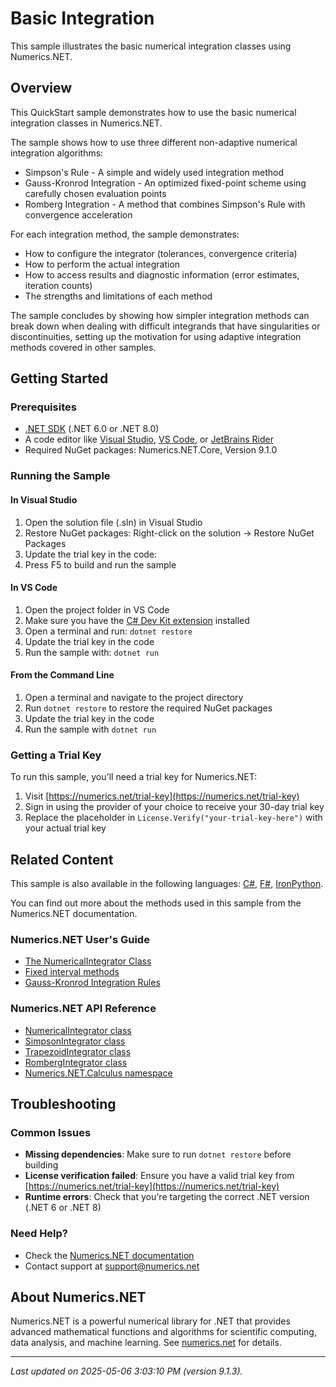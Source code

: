 # Basic Integration

This sample illustrates the basic numerical integration classes using Numerics.NET.

## Overview

This QuickStart sample demonstrates how to use the basic numerical integration classes in Numerics.NET.

The sample shows how to use three different non-adaptive numerical integration algorithms:
- Simpson's Rule - A simple and widely used integration method
- Gauss-Kronrod Integration - An optimized fixed-point scheme using carefully chosen evaluation points
- Romberg Integration - A method that combines Simpson's Rule with convergence acceleration

For each integration method, the sample demonstrates:
- How to configure the integrator (tolerances, convergence criteria)
- How to perform the actual integration
- How to access results and diagnostic information (error estimates, iteration counts)
- The strengths and limitations of each method

The sample concludes by showing how simpler integration methods can break down when dealing with
difficult integrands that have singularities or discontinuities, setting up the motivation for
using adaptive integration methods covered in other samples.


## Getting Started

### Prerequisites

- [.NET SDK](https://dotnet.microsoft.com/download) (.NET 6.0 or .NET 8.0)
- A code editor like [Visual Studio](https://visualstudio.microsoft.com/), [VS Code](https://code.visualstudio.com/), or [JetBrains Rider](https://www.jetbrains.com/rider/)
- Required NuGet packages: Numerics.NET.Core, Version 9.1.0

### Running the Sample

#### In Visual Studio
1. Open the solution file (.sln) in Visual Studio
2. Restore NuGet packages: Right-click on the solution → Restore NuGet Packages
3. Update the trial key in the code:
4. Press F5 to build and run the sample

#### In VS Code

1. Open the project folder in VS Code
2. Make sure you have the [C# Dev Kit extension](https://marketplace.visualstudio.com/items?itemName=ms-dotnettools.csdevkit) installed
3. Open a terminal and run: `dotnet restore`
4. Update the trial key in the code 
5. Run the sample with: `dotnet run`

#### From the Command Line

1. Open a terminal and navigate to the project directory
2. Run `dotnet restore` to restore the required NuGet packages
3. Update the trial key in the code
4. Run the sample with `dotnet run`

### Getting a Trial Key

To run this sample, you'll need a trial key for Numerics.NET:

1. Visit [https://numerics.net/trial-key](https://numerics.net/trial-key)
2. Sign in using the provider of your choice to receive your 30-day trial key
3. Replace the placeholder in `License.Verify("your-trial-key-here")` with your actual trial key

## Related Content

This sample is also available in the following languages: 
[C#](https://github.com/NumericsDotNet/quickstart-csharp/tree/net6.0/mathematics/calculus/basic-integration), [F#](https://github.com/NumericsDotNet/quickstart-fsharp/tree/net6.0/mathematics/calculus/basic-integration), [IronPython](https://github.com/NumericsDotNet/quickstart-ironpython/tree/net6.0/mathematics/calculus/basic-integration).

You can find out more about the methods used in this sample from the Numerics.NET documentation.

### Numerics.NET User's Guide

- [The NumericalIntegrator Class](https://numerics.net/documentation/latest/mathematics/calculus/numerical-integration/numericalintegrator-class)
- [Fixed interval methods](https://numerics.net/documentation/latest/mathematics/calculus/numerical-integration/fixed-interval-methods)
- [Gauss-Kronrod Integration Rules](https://numerics.net/documentation/latest/mathematics/calculus/numerical-integration/gauss-kronrod-integration-rules)

### Numerics.NET API Reference

- [NumericalIntegrator class](https://numerics.net/documentation/latest/reference/numerics.net.calculus.numericalintegrator)
- [SimpsonIntegrator class](https://numerics.net/documentation/latest/reference/numerics.net.calculus.simpsonintegrator)
- [TrapezoidIntegrator class](https://numerics.net/documentation/latest/reference/numerics.net.calculus.trapezoidintegrator)
- [RombergIntegrator class](https://numerics.net/documentation/latest/reference/numerics.net.calculus.rombergintegrator)
- [Numerics.NET.Calculus namespace](https://numerics.net/documentation/latest/reference/numerics.net.calculus)


## Troubleshooting

### Common Issues

- **Missing dependencies**: Make sure to run `dotnet restore` before building
- **License verification failed**: Ensure you have a valid trial key from [https://numerics.net/trial-key](https://numerics.net/trial-key)
- **Runtime errors**: Check that you're targeting the correct .NET version (.NET 6 or .NET 8)

### Need Help?

- Check the [Numerics.NET documentation](https://numerics.net/documentation/)
- Contact support at [support@numerics.net](mailto:support@numerics.net?subject=BasicIntegration%20QuickStart%20Sample%20%28Visual+Basic%29)

## About Numerics.NET

Numerics.NET is a powerful numerical library for .NET that provides advanced mathematical 
functions and algorithms for scientific computing, data analysis, and machine learning.
See [numerics.net](https://numerics.net) for details.

---

_Last updated on 2025-05-06 3:03:10 PM (version 9.1.3)._
